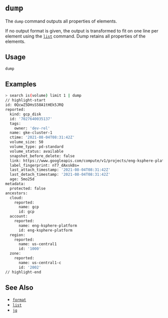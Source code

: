 # `dump`

The `dump` command outputs all properties of elements.

If no output format is given, the output is transformed to fit on one line per element using the [`list`](./list.md) command. Dump retains all properties of the elements.

## Usage

```bash
dump
```

## Examples

```bash
> search is(volume) limit 1 | dump
// highlight-start
id: 0QcwZ5DHsS58A1tHEk5JRQ
reported:
  kind: gcp_disk
  id: '7027640035137'
  tags:
    owner: 'dev-rel'
  name: gke-cluster-1
  ctime: '2021-08-04T08:31:42Z'
  volume_size: 50
  volume_type: pd-standard
  volume_status: available
  snapshot_before_delete: false
  link: https://www.googleapis.com/compute/v1/projects/eng-ksphere-platform/zones/us-central1-c/disks/gke-cluster-1
  label_fingerprint: nT7_dAxskBs=
  last_attach_timestamp: '2021-08-04T08:31:42Z'
  last_detach_timestamp: '2021-08-04T08:31:42Z'
  age: 5mo25d
metadata:
  protected: false
ancestors:
  cloud:
    reported:
      name: gcp
      id: gcp
  account:
    reported:
      name: eng-ksphere-platform
      id: eng-ksphere-platform
  region:
    reported:
      name: us-central1
      id: '1000'
  zone:
    reported:
      name: us-central1-c
      id: '2002'
// highlight-end
```

## See Also

- [`format`](./format.md)
- [`list`](./list.md)
- [`jq`](./jq.md)
